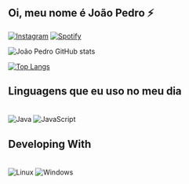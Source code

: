 ## Oi, meu nome é João Pedro  ⚡

[![Instagram](https://img.shields.io/badge/Instagram-E4405F?style=for-the-badge&logo=instagram&logoColor=white)](https://www.instagram.com/jpedrolopz/)
[![Spotify](https://img.shields.io/badge/Spotify-1ED760?&style=for-the-badge&logo=spotify&logoColor=white)](https://open.spotify.com/user/31bcgz3dddwla7lgyq7pjdmq54lu)

![João Pedro GitHub stats](https://github-readme-stats.vercel.app/api?username=jpedrolopes575&show_icons=true&theme=dracula)

[![Top Langs](https://github-readme-stats.vercel.app/api/top-langs/?username=jpedrolopes575&layout=compact)](https://github.com/anuraghazra/github-readme-stats)

## Linguagens que eu uso no meu dia

<div style="display: inline_block"> <br/> 
  <img align="center" alt="Java" src="https://img.shields.io/badge/Java-ED8B00?style=for-the-badge&logo=openjdk&logoColor=white" /> 
  <img align="center" alt="JavaScript" src="https://img.shields.io/badge/JavaScript-F7DF1E?style=for-the-badge&logo=javascript&logoColor=black" />                                             
</div>

## Developing With

<div style="display: inline_block"> <br/> 
  <img align="center" alt="Linux" src="https://img.shields.io/badge/Linux-FCC624?style=for-the-badge&logo=linux&logoColor=black" /> 
  <img align="center" alt="Windows" src="https://img.shields.io/badge/Windows-0078D6?style=for-the-badge&logo=windows&logoColor=white" /> 
